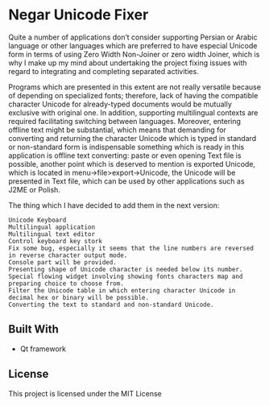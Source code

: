 # Negar Unicode Fixer

Quite a number of applications don’t consider supporting Persian or Arabic language or other languages which are preferred to have especial Unicode form in terms of using Zero Width Non-Joiner or zero width Joiner, which is why I make up my mind about undertaking the project fixing issues with regard to integrating and completing separated activities.

Programs which are presented in this extent are not really versatile because of depending on specialized fonts; therefore, lack of having the compatible character Unicode for already-typed documents would be mutually exclusive with original one. In addition, supporting multilingual contexts are required facilitating switching between languages. Moreover, entering offline text might be substantial, which means that demanding for converting and returning the character Unicode which is typed in standard or non-standard form is indispensable something which is ready in this application is offline text converting: paste or even opening Text file is possible, another point which is deserved to mention is exported Unicode, which is located in menu->file>export->Unicode, the Unicode will be presented in Text file, which can be used by other applications such as J2ME or Polish.

The thing which I have decided to add them in the next version:

    Unicode Keyboard
    Multilingual application
    Multilingual text editor
    Control keyboard key stork
    Fix some bug, especially it seems that the line numbers are reversed in reverse character output mode.
    Console part will be provided.
    Presenting shape of Unicode character is needed below its number.
    Special flowing widget involving showing fonts characters map and preparing choice to choose from.
    Filter the Unicode table in which entering character Unicode in decimal hex or binary will be possible.
    Converting the text to standard and non-standard Unicode.


## Built With

* Qt framework



## License

This project is licensed under the MIT License
